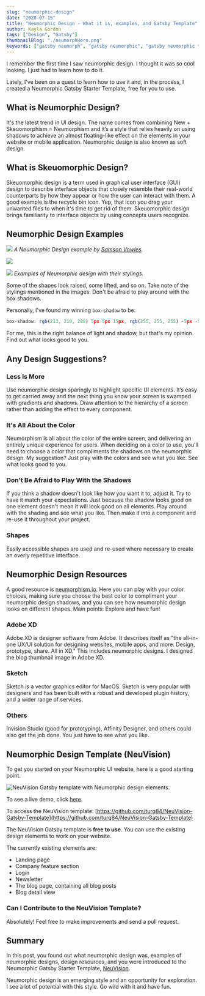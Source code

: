 ```yaml
---
slug: "neumorphic-design"
date: "2020-07-15"
title: "Neumorphic Design - What it is, examples, and Gatsby Template"
author: Kayla Gordon
tags: ["Design", "Gatsby"]
thumbnailBlog: "./neumorphHero.png"
keywords: ["gatsby neumorph", "gatsby neumorphic", "gatsby neumorphic template"]
---
```


I remember the first time I saw neumorphic design. I thought it was so cool looking. I just had to learn how to do it.

Lately, I've been on a quest to learn how to use it and, in the process, I created a Neumorphic Gatsby Starter Template, free for you to use.

## What is Neumorphic Design?

It's the latest trend in UI design. The name comes from combining New + Skeuomorphism = Neumorphism and it’s a style that relies heavily on using shadows to achieve an almost floating-like effect on the elements in your website or mobile application. Neumorphic design is also known as soft design.

## What is Skeuomorphic Design?

Skeuomorphic design is a term used in graphical user interface (GUI) design to describe interface objects that closely resemble their real-world counterparts by how they appear or how the user can interact with them. A good example is the recycle bin icon. Yep, that icon you drag your unwanted files to when it's time to get rid of them. Skeuomorphic design brings familiarity to interface objects by using concepts users recognize.

## Neumorphic Design Examples

![](./neumorphicExample.png)
_A Neumorphic Design example by [Samson Vowles](https://dribbble.com/vowles)._

![](./neuExample1.png)

![](./neuExample2.png)
_Examples of Neumorphic design with their stylings._

Some of the shapes look raised, some lifted, and so on. Take note of the stylings mentioned in the images. Don't be afraid to play around with the box shadows.

Personally, I've found my winning `box-shadow` to be:

```javascript
box-shadow: rgb(213, 210, 208) 5px 5px 15px, rgb(255, 255, 255) -5px -5px 15px;
```

For me, this is the right balance of light and shadow, but that's my opinion. Find out what looks good to you.

## Any Design Suggestions?

### Less Is More

Use neumorphic design sparingly to highlight specific UI elements. It’s easy to get carried away and the next thing you know your screen is swamped with gradients and shadows. Draw attention to the hierarchy of a screen rather than adding the effect to every component.

### It's All About the Color

Neumorphism is all about the color of the entire screen, and delivering an entirely unique experience for users. When deciding on a color to use, you'll need to choose a color that compliments the shadows on the neumorphic design. My suggestion? Just play with the colors and see what you like. See what looks good to you.

### Don't Be Afraid to Play With the Shadows

If you think a shadow doesn't look like how you want it to, adjust it. Try to have it match your expectations. Just because the shadow looks good on one element doesn't mean it will look good on all elements. Play around with the shading and see what you like. Then make it into a component and re-use it throughout your project.

### Shapes

Easily accessible shapes are used and re-used where necessary to create an overly repetitive interface.

## Neumorphic Design Resources

A good resource is [neumorphism.io](https://neumorphism.io/). Here you can play with your color choices, making sure you choose the best color to compliment your neumorphic design shadows, and you can see how neumorphic design looks on different shapes. Main points: Explore and have fun!

### Adobe XD

Adobe XD is designer software from Adobe. It describes itself as "the all-in-one UX/UI solution for designing websites, mobile apps, and more. Design, prototype, share. All in XD." This includes neumorphic designs. I designed the blog thumbnail image in Adobe XD.

### Sketch

Sketch is a vector graphics editor for MacOS. Sketch is very popular with designers and has been built with a robust and developed plugin history, and a wider range of services.

### Others

Invision Studio (good for prototyping), Affinity Designer, and others could also get the job done. You just have to see what you like.

## Neumorphic Design Template (NeuVision)

To get you started on your Neumorphic UI website, here is a good starting point.

![NeuVision Gatsby template with Neumorphic design elements.](NeuVision.png)

To see a live demo, click [here](https://hungry-elion-3babd3.netlify.app/).

To access the NeuVision template: [https://github.com/turq84/NeuVision-Gatsby-Template](https://github.com/turq84/NeuVision-Gatsby-Template)

The NeuVision Gatsby template is **free to use**. You can use the existing design elements to work on your website.

The currently existing elements are:

- Landing page
- Company feature section
- Login
- Newsletter
- The blog page, containing all blog posts
- Blog detail view

### Can I Contribute to the NeuVision Template?

Absolutely! Feel free to make improvements and send a pull request.

## Summary

In this post, you found out what neumorphic design was, examples of neumorphic designs, design resources, and you were introduced to the Neumorphic Gatsby Starter Template, [NeuVision](https://github.com/turq84/NeuVision-Gatsby-Template).

Neumorphic design is an emerging style and an opportunity for exploration. I see a lot of potential with this style. Go wild with it and have fun.
